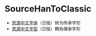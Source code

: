 # SourceHanToClassic
* [思源中文字体](https://github.com/adobe-fonts)（日版）转为传承字形
* [思源中文字型](https://github.com/adobe-fonts)（日版）轉為傳承字形
